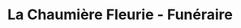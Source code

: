 ---
title: "La Chaumière Fleurie - Funéraire"
url: /saint-chamond/la-chaumiere-fleurie-funeraire/
shop: Bestattungen
---